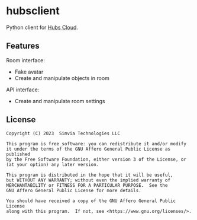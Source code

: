 # hubsclient

Python client for [Hubs Cloud](https://hubs.mozilla.com/).

## Features

Room interface:

-   Fake avatar
-   Create and manipulate objects in room

API interface:

-   Create and manipulate room settings

## License

```
Copyright (C) 2023  Simvia Technologies LLC

This program is free software: you can redistribute it and/or modify
it under the terms of the GNU Affero General Public License as published
by the Free Software Foundation, either version 3 of the License, or
(at your option) any later version.

This program is distributed in the hope that it will be useful,
but WITHOUT ANY WARRANTY; without even the implied warranty of
MERCHANTABILITY or FITNESS FOR A PARTICULAR PURPOSE.  See the
GNU Affero General Public License for more details.

You should have received a copy of the GNU Affero General Public License
along with this program.  If not, see <https://www.gnu.org/licenses/>.
```
